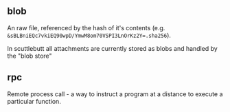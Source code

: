 ## blob
An raw file, referenced by the hash of it's contents (e.g. `&sBLBniEQc7vkiEQ90wpD/YmwM8om70VSPI3LnOrKz2Y=.sha256`).

In scuttlebutt all attachments are currently stored as blobs and handled by the "blob store"

## rpc
Remote process call - a way to instruct a program at a distance to execute a particular function.

